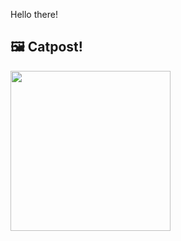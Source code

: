 Hello there!



## 🖼️ Catpost!

<sub>
    <img src="https://cdn2.thecatapi.com/images/bmp.jpg" height="256">
</sub>


